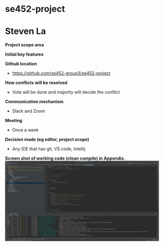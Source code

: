 # se452-project

# Steven La

**Project scope area**

**Initial key features**

**Github location**
* https://github.com/se452-group3/se452-project

**How conflicts will be resolved**
* Vote will be done and majority will decide the conflict

**Communication mechanism**
* Slack and Zoom

**Meeting**
* Once a week

**Decision made (eg editor, project scope)**
* Any IDE that has git, VS code, Intellij

**Screen shot of working code (clean compile) in Appendix.**
![Screenshot](screenshots/compilescreenshot.png)